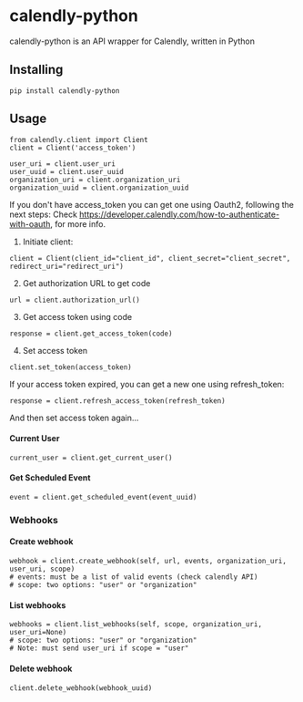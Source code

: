 # calendly-python

calendly-python is an API wrapper for Calendly, written in Python

## Installing
```
pip install calendly-python
```
## Usage
```
from calendly.client import Client
client = Client('access_token')

user_uri = client.user_uri
user_uuid = client.user_uuid
organization_uri = client.organization_uri
organization_uuid = client.organization_uuid
```

If you don't have access_token you can get one using Oauth2, following the next steps:
Check https://developer.calendly.com/how-to-authenticate-with-oauth, for more info.
1. Initiate client:
```
client = Client(client_id="client_id", client_secret="client_secret", redirect_uri="redirect_uri")
```
2. Get authorization URL to get code
```
url = client.authorization_url()
```
3. Get access token using code
```
response = client.get_access_token(code)
```
4. Set access token
```
client.set_token(access_token)
```
If your access token expired, you can get a new one using refresh_token:
```
response = client.refresh_access_token(refresh_token)
```
And then set access token again...
#### Current User
```
current_user = client.get_current_user()
```
#### Get Scheduled Event
```
event = client.get_scheduled_event(event_uuid)
```
### Webhooks
#### Create webhook
```
webhook = client.create_webhook(self, url, events, organization_uri, user_uri, scope)
# events: must be a list of valid events (check calendly API)
# scope: two options: "user" or "organization"
```
#### List webhooks
 ```
webhooks = client.list_webhooks(self, scope, organization_uri, user_uri=None)
# scope: two options: "user" or "organization"
# Note: must send user_uri if scope = "user"
```
#### Delete webhook
 ```
client.delete_webhook(webhook_uuid)
 ```